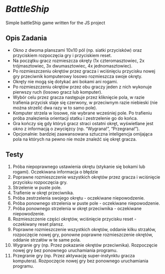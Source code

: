 # ***BattleShip***

Simple battleShip game written for the JS project

## **Opis Zadania**
  * Okno z dwoma planszami 10x10 pól (np. siatki przycisków) oraz
  przyciskiem rozpoczęcia gry i przyciskiem reset.
  * Na początku gracz rozmieszcza okręty (1x czteromasztowiec, 2x trójmasztowiec, 3x
  dwumasztowiec, 4x jednomasztowiec).
  * Po rozmieszczeniu okrętów przez gracza i wciśnięciu przycisku nowej gry
  przeciwnik komputerowy losowo rozmieszcza swoje okręty.
  * Okręty nie mogą się dotykać ani bokami ani rogami.
  * Po rozmieszczeniu okrętów przez obu graczy jeden z nich wykonuje pierwszy ruch
  (losowo gracz lub komputer).
  * Wybór celu przez gracza następuje przez kliknięcie pola, w razie trafienia przycisk
  staje się czerwony, w przeciwnym razie niebieski (nie można strzelić dwa razy w to
  samo pole).
  * Komputer strzela w losowe, nie wybrane wcześniej pole. Po trafieniu próba
  znalezienia orientacji statku i zestrzelenie go do końca.
  * Gra kończy się gdy któryś gracz straci ostatni okręt, wyświetlane jest okno
  z informacją o zwycięzcy (np. “Wygrana!”, “Przegrana!”).
  * Opcjonalnie: bardziej zaawansowana sztuczna inteligencja omijająca pola na
  których na pewno nie może znaleźć się okręt gracza.
  
## **Testy**
  1. Próba niepoprawnego ustawienia okrętu (stykanie się bokami lub
  rogami). Oczekiwana informacja o błędzie
  2. Poprawne rozmieszczenie wszystkich okrętów przez gracza i wciśnięcie
  przycisku rozpoczęcia gry.
  3. Strzelenie w puste pole.
  4. Trafienie w okręt przeciwnika.
  5. Próba zestrzelenia swojego okrętu - oczekiwane niepowodzenie.
  6. Próba ponownego strzelenia w puste pole - oczekiwane niepowodzenie.
  7. Próba ponownego strzelenia w okręt przeciwnika - oczekiwane niepowodzenie.
  8. Rozmieszczenie części okrętów, wciśnięcie przycisku reset - oczekiwany
  reset plansz.
  9. Poprawne rozmieszczenie wszystkich okrętów, oddanie kilku strzałów, rozpoczęcie
  nowej gry, ponowne poprawne rozmieszczenie okrętów, oddanie strzałów w te same
  pola.
  10. Wygranie gry (np. Przez pokazanie okrętów przeciwnika). Rozpoczęcie nowej
  gry bez ponownego uruchamiania programu.
  11. Przegranie gry (np. Przez aktywację super-instynktu gracza komputera).
  Rozpoczęcie nowej gry bez ponownego uruchamiania programu.
